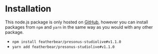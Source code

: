 # Installation

This node.js package is only hosted on [GitHub](https://github.com/featherbear/presonus-studiolive-api/), however you can install packages from `npm` and `yarn` in the same way as you would with any other package.

* `npm install featherbear/presonus-studiolive#v1.1.0`
* `yarn add featherbear/presonus-studiolive#v1.1.0`
